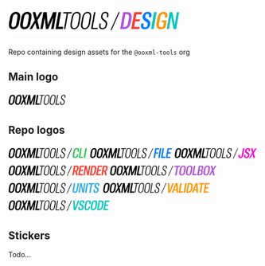 # <img alt="@ooxml-tools/design" height="56" src="./images/design.png" />

Repo containing design assets for the `@ooxml-tools` org

## Main logo
<img alt="@ooxml-tools/design" height="32" src="./images/logo.png" />

## Repo logos
<img alt="@ooxml-tools/cli" height="32" src="images/cli.png" />
<img alt="@ooxml-tools/file" height="32" src="images/file.png" />
<img alt="@ooxml-tools/jsx" height="32" src="images/jsx.png" />
<img alt="@ooxml-tools/render" height="32" src="images/render.png" />
<img alt="@ooxml-tools/toolbox" height="32" src="images/toolbox.png" />
<img alt="@ooxml-tools/units" height="32" src="images/units.png" />
<img alt="@ooxml-tools/validate" height="32" src="images/validate.png" />
<img alt="@ooxml-tools/vscode" height="32" src="images/vscode.png" />


## Stickers
Todo...